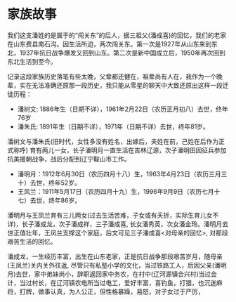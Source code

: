 # 家族故事

我们这支潘姓的是属于的“闯关东”的后人，据三祖父(潘成喜)的回忆，我们的老家在山东费县南石沟。因生活所迫，两次闯关东。第一次是1927年从山东来到东北，1937年抗日战争爆发又回到山东。第二次是新中国成立后，1950年再次回到东北生活到至今。

记录这段家族历史落笔有些太晚，父辈都还健在，祖辈尚有人在，我作为一个晚辈，实在无法准确还原那一段历史，我只能从零星的聊天中大致还原出这样一段迁徙历程：

* 潘树文: 1886年生（日期不详），1961年2月22日（农历正月初八）去世，终年76岁
* 潘朱氏: 1891年生（日期不详），1971年（日期不详）去世，终年81岁。

潘树文与潘朱氏(旧时代，女性多没有姓名，出嫁后，夫姓在前，己姓在后作为正式称呼) 育有两儿一女，长子潘明月一直生活在吉林辽源，次子潘明田因征兵参加抗美援朝战争，战后分配到辽宁鞍山市工作。

* 潘明月：1912年6月30日（农历四月十八）生，1963年4月23日（农历三月三十）去世，终年52岁。
* 王风兰：1911年5月17日（农历四月十九）生，1996年9月9日（农历七月十七）去世，终年86岁。

潘明月与王凤兰育有三儿两女(过去生活苦难，子女或有夭折，实际生育儿女不详)，长子潘成龙，次子潘成祥，三子潘成喜, 长女潘秀英，次女潘金玲。潘明月去世正值壮年，王凤兰支撑这个家庭，后文可见三子潘成喜<对母亲的回忆>, 对那段艰苦生活的回忆。


潘成龙，一生经历丰富，出生在山东老家，正是抗日战争那段艰苦岁月，随母亲(王凤兰)关内关外往返, 尽管只有私塾小学的文化，当过铁路工人，后因父亲(潘明月)去世，家中弟妹尚小，辞职返回家中务农，在村中(辽河源镇合兴村)当过会计，当过村长，在辽河镇农电所当过电工，爱好丰富，喜钓鱼，打猎，也沉迷麻将，打牌，做事认真，为人公正，但性格暴躁，易怒，对子女过于严厉，



